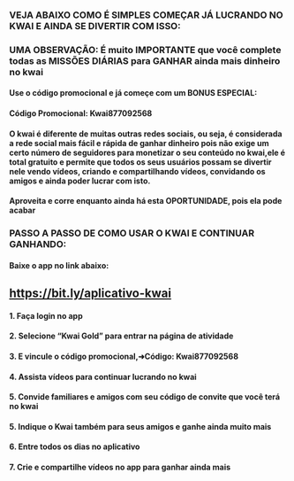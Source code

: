 
### VEJA ABAIXO COMO É SIMPLES COMEÇAR JÁ LUCRANDO NO KWAI  E AINDA SE DIVERTIR COM ISSO:
### UMA OBSERVAÇÃO: É muito IMPORTANTE que você complete todas as MISSÕES DIÁRIAS para GANHAR ainda mais dinheiro no kwai

#### Use o código promocional e já começe com um BONUS ESPECIAL: 
#### Código Promocional: Kwai877092568

#### O kwai é diferente de muitas outras redes sociais, ou seja, é considerada a rede social mais fácil e rápida de ganhar dinheiro pois não exige um certo número de seguidores para monetizar o seu conteúdo no kwai,ele é total gratuito e permite que todos os seus usuários possam se divertir nele vendo vídeos, criando e compartilhando vídeos, convidando os amigos e ainda poder lucrar com isto. 
#### Aproveita e corre enquanto ainda há esta OPORTUNIDADE, pois ela pode acabar


### PASSO A PASSO DE COMO USAR O KWAI E CONTINUAR GANHANDO:

#### Baixe o app no link abaixo:
## https://bit.ly/aplicativo-kwai

#### 1. Faça login no app

#### 2. Selecione “Kwai Gold” para entrar na página de atividade

#### 3. E vincule o código promocional,➜Código: Kwai877092568

#### 4. Assista vídeos para continuar lucrando no kwai

#### 5. Convide familiares e amigos com seu código de convite que você terá no kwai

#### 5. Indique o Kwai também para seus amigos e ganhe ainda muito mais

#### 6. Entre todos os dias no aplicativo 

#### 7. Crie e compartilhe vídeos no app para ganhar ainda mais
